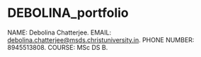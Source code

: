 # DEBOLINA_portfolio
NAME: Debolina Chatterjee.
EMAIL: debolina.chatterjee@msds.christuniversity.in.
PHONE NUMBER: 8945513808.
COURSE: MSc DS B.
